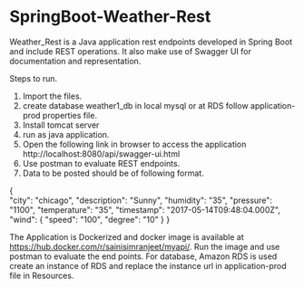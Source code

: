 # SpringBoot-Weather-Rest
Weather_Rest is a Java application rest endpoints developed in Spring Boot and include REST operations. It also make use of Swagger UI for documentation and representation.

Steps to run.
1. Import the files.
2. create database weather1_db in local mysql or at RDS follow application-prod properties file.
3. Install tomcat server
4. run as java application.
5. Open the following link in browser to access the application 
    http://localhost:8080/api/swagger-ui.html
6. Use postman to evaluate REST endpoints.
7. Data to be posted should be of following format.


{    
        "city": "chicago",
        "description": "Sunny",
        "humidity": "35",
        "pressure": "1100",
        "temperature": "35",
        "timestamp": "2017-05-14T09:48:04.000Z",
        "wind": {
            "speed": "100",
            "degree": "10"
        }
    }

The Application is Dockerized and docker image is available at https://hub.docker.com/r/sainisimranjeet/myapi/.
Run the image and use postman to evaluate the end points. For database, Amazon RDS is used create an instance of RDS and replace the instance url in application-prod file in Resources. 

